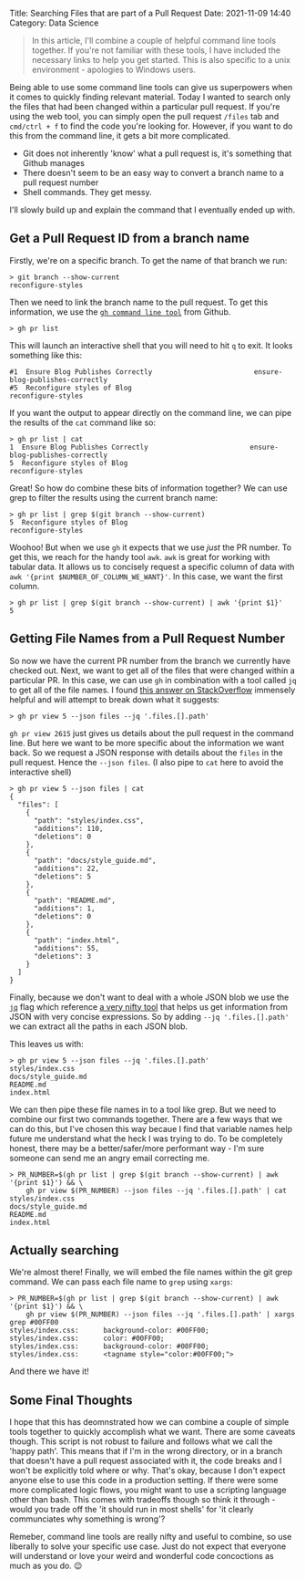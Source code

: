 Title: Searching Files that are part of a Pull Request
Date: 2021-11-09 14:40
Category: Data Science

> In this article, I'll combine a couple of helpful command line tools together. If you're not familiar with these tools, I have included the necessary links to help you get started. This is also specific to a unix environment - apologies to Windows users.

Being able to use some command line tools can give us superpowers when it comes to quickly finding relevant material.
Today I wanted to search only the files that had been changed within a particular pull request.
If you're using the web tool, you can simply open the pull request `/files` tab and `cmd/ctrl + f` to find the code you're looking for.
However, if you want to do this from the command line, it gets a bit more complicated.

-   Git does not inherently 'know' what a pull request is, it's something that Github manages
-   There doesn't seem to be an easy way to convert a branch name to a pull request number
-   Shell commands. They get messy.

I'll slowly build up and explain the command that I eventually ended up with.

## Get a Pull Request ID from a branch name

Firstly, we're on a specific branch. To get the name of that branch we run:

```shell
> git branch --show-current
reconfigure-styles
```

Then we need to link the branch name to the pull request.
To get this information, we use the [`gh command line tool`](https://cli.github.com/) from Github.

```shell
> gh pr list
```

This will launch an interactive shell that you will need to hit `q` to exit.
It looks something like this:

```shell
#1  Ensure Blog Publishes Correctly                         ensure-blog-publishes-correctly
#5  Reconfigure styles of Blog                              reconfigure-styles
```

If you want the output to appear directly on the command line, we can pipe the results of the `cat` command like so:

```shell
> gh pr list | cat
1  Ensure Blog Publishes Correctly                         ensure-blog-publishes-correctly
5  Reconfigure styles of Blog                              reconfigure-styles
```

Great! So how do combine these bits of information together?
We can use grep to filter the results using the current branch name:

```shell
> gh pr list | grep $(git branch --show-current)
5  Reconfigure styles of Blog                              reconfigure-styles
```

Woohoo! But when we use `gh` it expects that we use _just_ the PR number.
To get this, we reach for the handy tool `awk`.
`awk` is great for working with tabular data.
It allows us to concisely request a specific column of data with `awk '{print $NUMBER_OF_COLUMN_WE_WANT}'`.
In this case, we want the first column.

```shell
> gh pr list | grep $(git branch --show-current) | awk '{print $1}'
5
```

## Getting File Names from a Pull Request Number

So now we have the current PR number from the branch we currently have checked out.
Next, we want to get all of the files that were changed within a particular PR.
In this case, we can use `gh` in combination with a tool called `jq` to get all of the file names.
I found [this answer on StackOverflow](https://stackoverflow.com/a/68682405/3623641) immensely helpful and will attempt to break down what it suggests:

```shell
> gh pr view 5 --json files --jq '.files.[].path'
```

`gh pr view 2615` just gives us details about the pull request in the command line.
But here we want to be more specific about the information we want back.
So we request a JSON response with details about the `files` in the pull request.
Hence the `--json files`.
(I also pipe to `cat` here to avoid the interactive shell)

```shell
> gh pr view 5 --json files | cat
{
  "files": [
    {
      "path": "styles/index.css",
      "additions": 110,
      "deletions": 0
    },
    {
      "path": "docs/style_guide.md",
      "additions": 22,
      "deletions": 5
    },
    {
      "path": "README.md",
      "additions": 1,
      "deletions": 0
    },
    {
      "path": "index.html",
      "additions": 55,
      "deletions": 3
    }
  ]
}
```

Finally, because we don't want to deal with a whole JSON blob we use the [`jq`](https://stedolan.github.io/jq/) flag which reference [a very nifty tool](https://stedolan.github.io/jq/tutorial/) that helps us get information from JSON with very concise expressions.
So by adding `--jq '.files.[].path'` we can extract all the paths in each JSON blob.

This leaves us with:

```shell
> gh pr view 5 --json files --jq '.files.[].path'
styles/index.css
docs/style_guide.md
README.md
index.html
```

We can then pipe these file names in to a tool like grep.
But we need to combine our first two commands together.
There are a few ways that we can do this, but I've chosen this way becaue I find that variable names help future me understand what the heck I was trying to do.
To be completely honest, there may be a better/safer/more performant way - I'm sure someone can send me an angry email correcting me.

```shell
> PR_NUMBER=$(gh pr list | grep $(git branch --show-current) | awk '{print $1}') && \
    gh pr view $(PR_NUMBER) --json files --jq '.files.[].path' | cat
styles/index.css
docs/style_guide.md
README.md
index.html
```

## Actually searching

We're almost there!
Finally, we will embed the file names within the git grep command.
We can pass each file name to `grep` using `xargs`:

```shell
> PR_NUMBER=$(gh pr list | grep $(git branch --show-current) | awk '{print $1}') && \
    gh pr view $(PR_NUMBER) --json files --jq '.files.[].path' | xargs grep #00FF00
styles/index.css:      background-color: #00FF00;
styles/index.css:      color: #00FF00;
styles/index.css:      background-color: #00FF00;
styles/index.css:      <tagname style="color:#00FF00;">
```

And there we have it!

## Some Final Thoughts

I hope that this has deomnstrated how we can combine a couple of simple tools together to quickly accomplish what we want.
There are some caveats though.
This script is not robust to failure and follows what we call the 'happy path'.
This means that if I'm in the wrong directory, or in a branch that doesn't have a pull request associated with it, the code breaks and I won't be explicitly told where or why.
That's okay, because I don't expect anyone else to use this code in a production setting.
If there were some more complicated logic flows, you might want to use a scripting language other than bash.
This comes with tradeoffs though so think it through - would you trade off the 'it should run in most shells' for 'it clearly communciates why something is wrong'?

Remeber, command line tools are really nifty and useful to combine, so use liberally to solve your specific use case.
Just do not expect that everyone will understand or love your weird and wonderful code concoctions as much as you do. 😉
